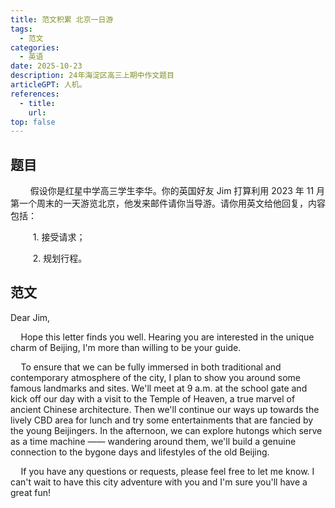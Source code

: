 ```yaml
---
title: 范文积累 北京一日游
tags: 
  - 范文
categories: 
  - 英语
date: 2025-10-23    
description: 24年海淀区高三上期中作文题目
articleGPT: 人机。
references: 
  - title: 
    url: 
top: false
---
```


## 题目

$\qquad$假设你是红星中学高三学生李华。你的英国好友 Jim 打算利用 2023 年 11 月第一个周末的一天游览北京，他发来邮件请你当导游。请你用英文给他回复，内容包括：

$\qquad$ 1. 接受请求；

$\qquad$ 2. 规划行程。

## 范文

Dear Jim,

$\quad$Hope this letter finds you well. Hearing you are interested in the unique charm of Beijing, I'm more than willing to be your guide.

$\quad$To ensure that we can be fully immersed in both traditional and contemporary atmosphere of the city, I plan to show you around some famous landmarks and sites. We'll meet at 9 a.m. at the school gate and kick off our day with a visit to the Temple of Heaven, a true marvel of ancient Chinese architecture. Then we'll continue our ways up towards the lively CBD area for lunch and try some entertainments that are fancied by the young Beijingers. In the afternoon, we can explore hutongs which serve as a time machine —— wandering around them, we'll build a genuine connection to the bygone days and lifestyles of the old Beijing.

$\quad$If you have any questions or requests, please feel free to let me know. I can't wait to have this city adventure with you and I'm sure you'll have a great fun! 
